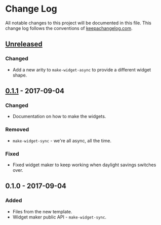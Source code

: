 # Change Log
All notable changes to this project will be documented in this file. This change log follows the conventions of [keepachangelog.com](http://keepachangelog.com/).

## [Unreleased]
### Changed
- Add a new arity to `make-widget-async` to provide a different widget shape.

## [0.1.1] - 2017-09-04
### Changed
- Documentation on how to make the widgets.

### Removed
- `make-widget-sync` - we're all async, all the time.

### Fixed
- Fixed widget maker to keep working when daylight savings switches over.

## 0.1.0 - 2017-09-04
### Added
- Files from the new template.
- Widget maker public API - `make-widget-sync`.

[Unreleased]: https://github.com/your-name/gkko/compare/0.1.1...HEAD
[0.1.1]: https://github.com/your-name/gkko/compare/0.1.0...0.1.1
